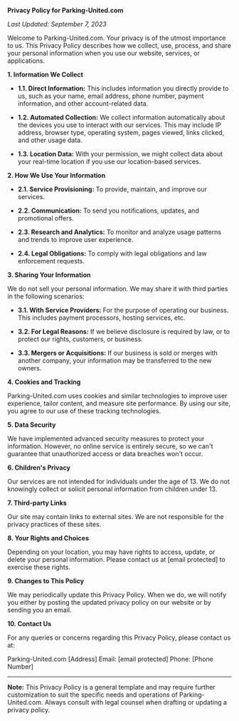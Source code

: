 **Privacy Policy for Parking-United.com**

_Last Updated: September 7, 2023_

Welcome to Parking-United.com. Your privacy is of the utmost importance to us. This Privacy Policy describes how we collect, use, process, and share your personal information when you use our website, services, or applications.

**1. Information We Collect**

- **1.1. Direct Information:** This includes information you directly provide to us, such as your name, email address, phone number, payment information, and other account-related data.
- **1.2. Automated Collection:** We collect information automatically about the devices you use to interact with our services. This may include IP address, browser type, operating system, pages viewed, links clicked, and other usage data.

- **1.3. Location Data:** With your permission, we might collect data about your real-time location if you use our location-based services.

**2. How We Use Your Information**

- **2.1. Service Provisioning:** To provide, maintain, and improve our services.

- **2.2. Communication:** To send you notifications, updates, and promotional offers.

- **2.3. Research and Analytics:** To monitor and analyze usage patterns and trends to improve user experience.

- **2.4. Legal Obligations:** To comply with legal obligations and law enforcement requests.

**3. Sharing Your Information**

We do not sell your personal information. We may share it with third parties in the following scenarios:

- **3.1. With Service Providers:** For the purpose of operating our business. This includes payment processors, hosting services, etc.

- **3.2. For Legal Reasons:** If we believe disclosure is required by law, or to protect our rights, customers, or business.

- **3.3. Mergers or Acquisitions:** If our business is sold or merges with another company, your information may be transferred to the new owners.

**4. Cookies and Tracking**

Parking-United.com uses cookies and similar technologies to improve user experience, tailor content, and measure site performance. By using our site, you agree to our use of these tracking technologies.

**5. Data Security**

We have implemented advanced security measures to protect your information. However, no online service is entirely secure, so we can't guarantee that unauthorized access or data breaches won't occur.

**6. Children's Privacy**

Our services are not intended for individuals under the age of 13. We do not knowingly collect or solicit personal information from children under 13.

**7. Third-party Links**

Our site may contain links to external sites. We are not responsible for the privacy practices of these sites.

**8. Your Rights and Choices**

Depending on your location, you may have rights to access, update, or delete your personal information. Please contact us at [email protected] to exercise these rights.

**9. Changes to This Policy**

We may periodically update this Privacy Policy. When we do, we will notify you either by posting the updated privacy policy on our website or by sending you an email.

**10. Contact Us**

For any queries or concerns regarding this Privacy Policy, please contact us at:

Parking-United.com
[Address]
Email: [email protected]
Phone: [Phone Number]

---

**Note:** This Privacy Policy is a general template and may require further customization to suit the specific needs and operations of Parking-United.com. Always consult with legal counsel when drafting or updating a privacy policy.
